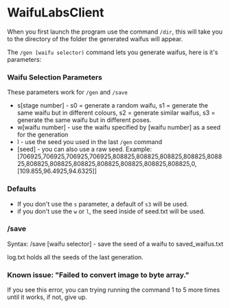 # WaifuLabsClient

When you first launch the program use the command `/dir`, this will take you to the directory of the folder the generated waifus will appear.

The `/gen [waifu selector)` command lets you generate waifus, here is it's parameters:

### Waifu Selection Parameters
These parameters work for `/gen` and `/save`
* s[stage number] - s0 = generate a random waifu, s1 = generate the same waifu but in different colours, s2 = generate similar waifus, s3 = generate the same waifu but in different poses.
* w[waifu number] - use the waifu specified by [waifu number] as a seed for the generation
* l - use the seed you used in the last `/gen` command
* [seed] - you can also use a raw seed. Example: [706925,706925,706925,706925,808825,808825,808825,808825,808825,808825,808825,808825,808825,808825,808825,808825,0,[109.855,96.4925,94.6325]]

### Defaults
* If you don't use the `s` parameter, a default of `s3` will be used.
* if you don't use the `w` or `l`, the seed inside of seed.txt will be used.

### /save
Syntax: /save [waifu selector] - save the seed of a waifu to saved_waifus.txt

log.txt holds all the seeds of the last generation.

### Known issue: "Failed to convert image to byte array."
If you see this error, you can trying running the command 1 to 5 more times until it works, if not, give up.
